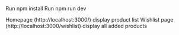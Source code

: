 Run npm install
Run npm run dev

Homepage (http://localhost:3000/) display product list
Wishlist page (http://localhost:3000/wishlist) display all added products


